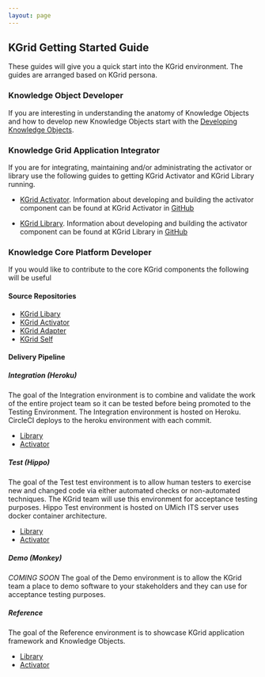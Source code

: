 ```yaml
---
layout: page
---
```

## KGrid Getting Started Guide

These guides will give you a quick start into the KGrid environment.  The guides are arranged based on KGrid persona.

### Knowledge Object Developer

If you are interesting in understanding the anatomy of Knowledge Objects and how to develop new
Knowledge Objects start with the [Developing Knowledge Objects](./developing-kos).

### Knowledge Grid Application Integrator

If you are for integrating, maintaining and/or administrating the activator or library use the following guides to 
getting KGrid Activator and KGrid Library running.

* [KGrid Activator](http://kgrid.org/kgrid-activator).  Information about developing and 
building the activator component can be found at KGrid Activator in [GitHub](https://github.com/kgrid/kgrid-activator)

* [KGrid Library](http://kgrid.org/kgrid-library).  Information about developing and 
building the activator component can be found at KGrid Library in [GitHub](https://github.com/kgrid/kgrid-library)

### Knowledge Core Platform Developer

If you would like to contribute to the core KGrid components the following will be useful

#### Source Repositories

* [KGrid Libary](http://kgrid.org/kgrid-library/)
* [KGrid Activator](http://kgrid.org/kgrid-activator/)
* [KGrid Adapter](http://kgrid.org/kgrid-adapter/)
* [KGrid Self](http://kgrid.org/kgrid-shelf/)

#### Delivery Pipeline

##### Integration (Heroku)
The goal of the Integration environment is to combine and validate the work of the entire project team so it can be tested before being promoted to the Testing Environment. The Integration environment is hosted on Heroku. CircleCI deploys to the heroku environment with each commit.

* [Library](https://kgrid-library.herokuapp.com/)
* [Activator](https://kgrid-activator.herokuapp.com)

##### Test (Hippo)
The goal of the Test test environment is to allow human testers to exercise new and changed code via either automated checks or non-automated techniques. The KGrid team will use this environment for acceptance testing purposes. Hippo Test environment is hosted on UMich ITS server uses docker container architecture.

* [Library](https://hippo-library.kgrid.org/)
* [Activator](https://hippo-activator.kgrid.org/)

##### Demo (Monkey)
*COMING SOON* 
The goal of the Demo environment is to allow the KGrid team a place to demo software to your stakeholders and they can use for acceptance testing purposes.


##### Reference
The goal of the Reference environment is to showcase KGrid application framework and Knowledge Objects.

* [Library](https://library.kgrid.org/)
* [Activator](https://activator.kgrid.org/)
